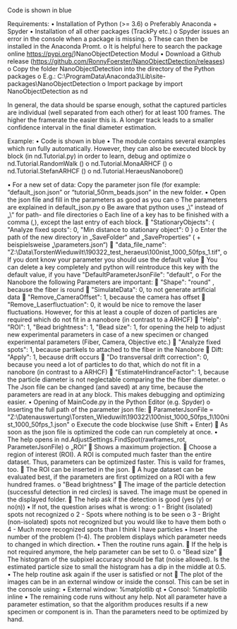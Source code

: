 Code is shown in blue 

Requirements:
•	Installation of Python (>= 3.6)
o	Preferably Anaconda + Spyder
•	Installation of all other packages (TrackPy etc.)
o	Spyder issues an error in the console when a package is missing.
o	These can then be installed in the Anaconda Promt.
o	It is helpful here to search the package online https://pypi.org/)NanoObjectDetection Modul
•	Download a Github release (https://github.com/RonnyFoerster/NanoObjectDetection/releases)
o	Copy the folder NanoObjectDetection into the directory of the Python packages
o	E.g.: C:\ProgramData\Anaconda3\Lib\site-packages\NanoObjectDetection
o	Import package by import NanoObjectDetection as nd

In general, the data should be sparse enough, sothat the captured particles are individual (well separated from each other) for at least 100 frames. The higher the framerate the easier this is. A longer track leads to a smaller confidence interval in the final diameter estimation.

Example:
•	Code is shown in blue 
•	The module contains several examples which run fully automatically. However, they can also be executed block by block (in nd.Tutorial.py) in order to learn, debug and optimize
o	 nd.Tutorial.RandomWalk () 
o	nd.Tutorial.MonaARHCF () 
o	nd.Tutorial.StefanARHCF () 
o	nd.Tutorial.HeraeusNanobore() 

•	For a new set of data: Copy the parameter json file (for example: “default_json.json” or “tutorial_50nm_beads.json” in the new folder.
•	Open the json file and fill in the parameters as good as you can
o	The parameters are explained in default_json.py
o	Be aware that python uses „\\“ instead of „\“ for path- and file directories
o	Each line of a key has to be finished with a comma (,), except the last entry of each block.
	"StationaryObjects": {
"Analyze fixed spots": 0,
"Min distance to stationary object": 0
			}
o	Enter the path of the new directory in „SaveFolder“ and „SaveProperties“ ( + beispielsweise „\\parameters.json“)
	"data_file_name": "Z:\\Data\\TorstenWieduwilt\\190322_test_heraeus\\100nist_1000_50fps_1.tif",
o	If you dont know your parameter you should use the default value
	You can delete a key completely and python will reintroduce this key with the default value, if you have "DefaultParameterJsonFile": "default",
o	For the Nanobore the following Parameters are important:
	"Shape": "round" , because the fiber is round
	"SimulateData": 0, to not generate artificial data
	"Remove_CameraOffset": 1, because the camera has offset
	"Remove_Laserfluctuation": 0, it would be nice to remove the laser fluctuations. However, for this at least a couple of dozen of particles are required which do not fit in a nanobore (in contrast to a ARHCF)
	"Help": "ROI": 1,  "Bead brightness": 1, "Bead size": 1, for opening the help to adjust new experimental parameters in case of a new specimen or changed experimental parameters  (Fiber, Camera, Objective etc.)
	"Analyze fixed spots": 1, because partikels to attached to the fiber in the Nanobore
	Dift: "Apply": 1, because drift occurs
	"Do transversal drift correction": 0, because you need a lot of particles to do that, which do not fit in a nanobore (in contrast to a ARHCF)
	"EstimateHindranceFactor": 1, because the particle diameter is not neglectable comparing the the fiber diameter.
o	The Json file can be changed (and saved) at any time, because the parameters are read in at any block. This makes debugging and optimizing easier.
•	Opening of MainCode.py in the Python Editor (e.g. Spyder)
o	Inserting the full path of the parameter json file:
	ParameterJsonFile = "Z:\\Datenauswertung\\Torsten_Wieduwilt\\190322\\100nist_1000_50fps_1\\100nist_1000_50fps_1.json"
o	Execute the code blockwise (use Shift + Enter)
	As soon as the json file is optimized the code can run completely at once.
•	The help opens in nd.AdjustSettings.FindSpot(rawframes_rot, ParameterJsonFile)
o	„ROI“
	Shows a maximum projection.
	Choose a region of interest (ROI). A ROI is computed much faster than the entire dataset. Thus, parameters can be optimized faster. This is vaild for frames, too.
	The ROI can be inserted in the json.
	A huge dataset can be evaluated best, if the parameters are first optimized on a ROI with a few hundred frames.
o	"Bead brightness"
	The image of the particle detection (successful detection in red circles) is saved. The image must be opened in the displayed folder.
	The help ask if the detection is good (yes (y) or no(n))
•	If not, the question arises what is wrong:
o	1 - Bright (isolated) spots not recognized 
o	2 - Spots where nothing is to be seen 
o	3 - Bright (non-isolated) spots not recognized but you would like to have them both 
o	4 - Much more recognized spots than I think I have particles
•	Insert the number of the problem (1-4). The problem displays which parameter needs to changed in which direction.
•	Then the routine runs again.
	If the help is not required anymore, the help parameter can be set to 0.
o	"Bead size"
	The histogram of the subpixel accuracy should be flat (noise allowed). Is the estimated particle size to small the histogram has a dip in the middle at 0.5.
•	The help routine ask again if the user is satisfied or not
	The plot of the images can be in an external window or inside the consol. This can be set in the console using:
•	External window:	%matplotlib qt
•	Consol:			%matplotlib inline
•	The remaining code runs without any help. Not all parameter have a parameter estimation, so that the algorithm produces results if a new specimen or component is in.  Than the parameters need to be optimized by hand. 

